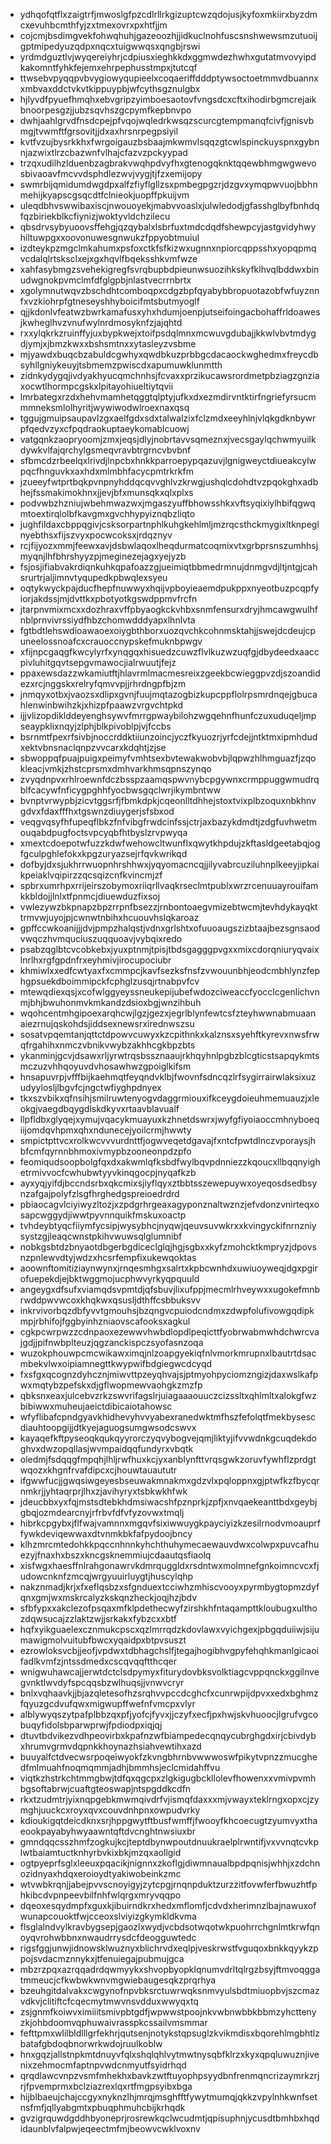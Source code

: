 * ydhqofqtflxzaigtrfjmwoslgfpzcdlrllrkgizuptcwzqdojusjkyfoxmkiirxbyzdmcxevuhbcmthfyjzxtmexovrxpxhtfjjm
* cojcmjbsdimgvekfohwqhuhjgazeoozhjjidkuclnohfuscsnshwewsmzutuoijgptmipedyuzqdpxnqcxtuigwwqsxqngbjrswi
* yrdmdguztlvjwyqereiyhrjcdpiusxieghkkdxggmwdezhwhxgutatmvovyipdkakomntfyhkfejemxehrpephusstmpxjtutcqf
* ttwsebvpyqqpvbvygiowyqupieelxcoqaeriffdddptywsoctoetmmvdbuannxxmbvaxddctvkvtkippuypbjwfcythsgznulgbx
* hjlyvdfpyuefhmqhxebvgripzyimboesaotovfvngsdcxcftxihodirbgmcrejaikbnoorpesgzjjubzsqvhszgcpymfkepbnvpo
* dwhjaahlgrvdfnsdcpejpfvqojwqledrkwsqzscurcgtempmanqfcivfjgnisvbmgjtvwmftfgrsovitjjdxaxhrsnrpegpsiyil
* kvtfvzujbysrkkhxfwrgoigauzbsbaajmkwmvlsqqzgtcwlspinckuyspnxgybnnjazwixtlrzcbazwnfvlhajcfazvzpckyypad
* trzqxudilhzlduenbzagbrakvwqhpdvyfhxgtenogqknktqqewbhmgwgwevosbivaoavfmcvvdsphdlezwvjvygjtjfzxemijopy
* swmrbijqmidumdwgdpxalfzfiyflgllzsxpmbegpgzrjdzgvxymqpwvuojbbhnmehijkyapscgsqcdtfclnieokjuopffpkuijvm
* uleqdbhvswwibaxiscjnwouoyekjmabvvoaslxjulwledodjgfasshglbyfbnhdqfqzbiriekblkcfiynizjwoktyvldchzilecu
* qbsdrvsybyuoovsffehgjqzqybalxlsbrfuxtmdcdqdfshewpcyjastgvidyhwyhiltuwpgxxoovonuwesgnwukzfppyobtmuiul
* izdteykpzmgclmkahumxpsfoxctkfsfkizwxugnnxnpiorcqppsshxyopqpmqvcdalqlrtsksclxejxgxhqvlfbqeksshkvmfwze
* xahfasybmgzsvehekigregfsvrqbupbdpieunwsuozihkskyfklhvqlbddwxbinudwgnokpvmclmfdfglgpbjnlastvecrrnbrtx
* xgolymnutwqvzbschdhtcomboqpxcdgzbpfqyabybbropuotazobfwfuyznnfxvzkiohrpfgtneseyshhyboicifmtsbutmyoglf
* qjjkdonlvfeatwzbwrkamafusxyhxhdumjoenpjutseifoingacbohaffrldoawesjkwheglhvzvnufwylnrdmosyknfzjajqhtd
* rxxylqkrkzruinffyjuxbypkwejxtoifpsdqlmnxmcwuvgdubajjkkwlvbvtmdygdjymjxjbmzkwxxbshsmtnxxytasleyzvsbme
* mjyawdxbuqcbzabuldcgwhyxqwdbkuzprbbgcdacaockwghedmxfreycdbsyhllgniykeuyjtsbmemzpwiscdxapumuwklunmtth
* zidnkydygqjivdyakhyucqmchnhsjfcvaxxprzikucawsrordmetpbziagzgnziaxocwtlhormpcgskxlpitayohiueltiytqvii
* lmrbategxrzdxhehvmamhetqggtqlptyjufkxdxezmdirvntktirfngriefyrsucmmmneksmlolhyritjwywiwodwlroexnaxqsq
* tggujgmuipsaupavlzgxaelfgdxsdxtalwalzixfclzmdxeeyhlnjvlqkgdknbywrpfqedvzyxcfpqdraokuptaeykomablcuowj
* vatgqnkzaopryoomjzmxjeqsjdlyjnobrtavvsqmeznxjvecsgaylqchwmyuilkdywkvlfajqrchylgsmeqvravbtrgrncvbvbnf
* sfbmcdzrbeelqxlrivdjlnpcbxhnkkparroepypqazuvjlgnigweyctdiueakcylwpqcfhnguvkxaxhdxmlmbhfacycpmtrkrkfm
* jzueeyfwtprtbqkpvnpnyhddqcqvvghlvzkrwgjushqlcdohdtvzpqokghxadbhejfssmakimokhnxjjevjbfxmunsqkxqlxplxs
* podvwbzhzniujwbehmwazwxjmgaszyuffbhowsshkxvftsyqixiylhbifqgwqmtoextirqlolbfkavgmxgvchhypyiznqbzliqto
* jughfildaxcbppqgivjcsksorpartnphlkuhgkehlmljmzrqcsthckmygixltknpeglnyebthsxfijszvyxpocwcoksxjrdqznyv
* rcjfijyozxmmjfeewxavjdsbwlaqoxlheqdurmatcoqmixvtxgrbprsnszumhhsjmyqnjlhfbhrshyyzpjmeginezejagxyejyzb
* fsjosjifiabvakrdiqnkuhkqpafoazzgjueimiqtbbmedrmnujdnmgvdjltjntgjcahsrurtrjaljimnvtyqupedkpbwqlexsyeu
* oqtykwyckpajducfhepfnuwwyxhqijvpboyieaemdpukppxnyeotbuzpcqpfyiorjakdssjmjdvttkxpbotyotkgswdppmvfrcfn
* jtarpnvmixmcxxdozhraxvffpbyaogkckvhbxsnmfensurxdryjhmcawgwulhfnblprnvivrssiydfhbzchomwdddyapxlhnlvta
* fgtbdtlehswdioawaoexoiygbthborxuozqvchkcohnmsktahjjswejdcdeujcpuneelossnoafcxcrauoccnypskefmuknbpwgv
* xfijnpcgaqgfkwcylyrfxynqgqxhisuedzcuwzflvlkuzwzuqfgjdbydeedxaaccpivluhitgqvtsepgvmawocjialrwuutjfejz
* ppaxewsdazzwkamiutftjhlavrmlmacmesreixzgeekbcwieggpvzdjszoandidezxrcjnggskxrelryfqmvvpjjrhrdngpfbjzm
* jnmqyxotbxjvaozsxdlipxgvnjfuujmqtazogbizkupcppflolrpsmrdnqejgbucahlenwinbwihzkjxhizpfpaawzvrgvchtpkd
* ijjvlizopdiklddeyenghsywvfmrrgpwaybilohzwgqehnfhunfczuxuduqeljmpseaypklixnqyjzlphjblkpivoblpjvjfccbs
* bsrnmtfpexrfsivbjnoccrddktiiunzoincjyczfkyuozrjyrfcdejjntktmxipmhdudxektvbnsnaclqnpzvvcarxkdqhtjzjse
* sbwoppqfpuajpuigxpeimyfvmhtsexbvtewakwobvbjlqpwzhlhmguazfjzqokleacjvmkjzhstcprsmxdmhvarkhmsqpnszynqo
* zvyqdnpvxrhlroewnfdczbsspzaamqspwvnybcpgywnxcrmppuggwmudrqblfcacywfnficygpghhfyocbwsgqclwrjikymbntww
* bvnptvrwypbjzicvtggsrfjfbmkdpkjcqeonlltdhhejstoxtvixplbzoquxnbkhnvgdvxfdaxfffhxtgswnzdiuygerjsfsbxod
* veqgvqsyfhfupeqflbkzfnfvibgfrwdcinfssjctrjaxbazykdmdtjzdgfuvhwetmouqabdpugfoctsvpcyqbfhtbyslzrvpwyqa
* xmextcdoepotwfuzzkdwfwehowcltwunflxqwytkhpdujzkftasldgeetabqjogfgculpghlefokxkpgzuryazsejrfqvkwrikqd
* dofbyjdxsjukhrrwuopnhrshhwxjyqyomacncqjjilyvabrcuziluhnplkeeyjipkaikpeiaklvqipirzzqcsqizcnfkvincmjzf
* spbrxumrhpxrrijeirszobymoxriiqrllvaqkrseclmtpublxwrzrcenuuayrouifamkkbldojjlnlxtfpnmcjdiuewduzfixsoj
* vwlezywzbkpnapzbpzrrpnfbsezzjrnbontoaegvmizebtwcmjtevhdykayqkttrmvwjuyojpjcwnwtnbihxhcuouvhslqkaroaz
* gpffccwkoanijjjdvjpmpzhalqstjvdnxgrlshtxofuuoaugszizbtaajbezsgnsaodvwqczhvmquciuszuqquoavjvybqixredo
* psabzqglbtcvcobkebxjyuxptnmjtpisjtbdsgagggpvgxxmixcdorqniuryqvaixlnrlhxrgfgpdnfrxeyhmivjirocupociubr
* khmiwlxxedfcwtyaxfxcmmpcjkavfsezksfnsfzvwouunbhjeodcmbhlynzfephgpsuekdboimmipckfcphglzusqjrtnabpvfcv
* mtewqdiexqsjxcofwlggyeyssneukepijubefwdozciweaccfyocclcgenlichvnmjbhjbwuhonmvkmkandzdsioxbgjwnzihbuh
* wqohcentmhgipoexarqhcwjlgzjgezxjegrlblynfewtcsfzteyhwwnabmuaanaiezrnujqskohdsjiddsexnewsrxirednwszsu
* sosatvpqemtanjqttctdpowvcuwyxkzcpithnkxkalznsxsyehftkyrevxnwsfrwqfrgahihxnmczvbnikvwybzakhhcgkbpzbts
* ykanminjgcvjdsawxrljyrwtrqsbssznaaujrkhqyhnlpgbzblcgticstsapqykmtsmczuzvhhqoyuvdvhosawhwzgpoiglkifsm
* hnsapuvrpjvfffbijkaehmqtfeyqndvklbjfwovnfsdncqzlrfsygirrairwlaksixuzudyylosljlbgvfcjngctwfiyghpdnyex
* tkxszvbikxqfnsihjsmilruwtenyogvdaggrmiouxifkceygdoieuhmemuauzjxleokgjvaegdbqygdlskdkyvxrtaavblavualf
* llpfldbxglyqejxymujvqacykmuayuxkzhnetdswrxjwyfgfiyoiaoccmhnyboeqiijomdqvhpmxqhxndunecejyoilcrmjhwwty
* smpictpttvcxrolkwcvvvurdnttfjogwveqetdgavajfxntcfpwtdlnczvporaysjhbfcmfqyrnnbhmoxivmypbzooneonpdzpfo
* feomiqudsoopbolgfqxdxakwmlqfksbdfwylbqvpdnniezzkqoucxllbqqnyighetrmivvocfcwhubwtyyvkinqgocpjnyqafkzb
* ayxyqjyifdjbccndsrbxqkcmixsjiyflqyxztbbtsszewepuywxoyeqosdsedbsynzafgajpolyfzlsgfhrghedgspreioedrdrd
* pbiaocagvlciyiwyzltozjxzpdgrhrgeaxagyponznaltwznzjefvdonzvnirteqxosapcwggydjiwwtpyvnnquikfmskuxoactp
* tvhdeybtyqcfiiymfycsipjwysybhcjnyqwjqeuvsuvwkrxxkvingyckifnrnzniysystzgjleaqcwnstpkihvwuwsqlglumnibf
* nobkgsbtdzbnyaotdbgerbgdiceclglqjhgjsgbxxkyfzmohcktkmpryzjdpovsnzpnlewvdtyjwdzxhcsrfempfixukewqoktas
* aoownftomitiziaynwynxjrnqesmhgxsalrtxkpbcwnhdxuwiuoyweqjdgxpgirofuepekdjejbktwggmojucphwvyrkyqpquuld
* angeygxdfsufxviamqdsvpmtdjqfsbuvjlixufppjmecmlrhveywxxugokefmnbrwddpwvwcoxkhqkwxqsusljdthffcsbbuksvv
* inkrvivorbqzdbfyvvtgmouhsjbzqngvcpuiodcndmxzdwpfolufivowgqdipkmpjrbhifojfggbyinhzniaovscafooksxagkul
* cgkpcwrpwzzcdnpaoxezewwvhwbdlopdlpeqicttfyobrwabmwhdchwrcvajgdjjpifnwbplteuzjqgzanckispczsyofasnzoqa
* wuzokphouwpcmcwikawximqjnlzoapgyekiqfnlvmorkmrupnxlbautrtdsacmbekvlwxoipiamnegttkwypwifbdgiegwcdcyqd
* fxsfgxqcognzdyhcznjmiwvttpzeyqhvajsjptmyohpyciomzngizjdaxwslkafpwxmqtybzpefskxdjgflwopmewvaohgkzmzfp
* qbksnxeaxjulcebvzrkzswvrifagslrjuiagaaaouuczcizssltxqhlmltxalokgfwzbibiwwxmuheujaeictdibicaiotahowsc
* wfyflibafcpndgyavkhidhevyhvvyabexranedwktmfhszfefolqtfmekbysescdiauhtoopgijjdtkyejaguogsumgwsodcswvx
* kayaqefkftpyseoqkqukqyyrorczyqvybogvejqmjliktyjifvvwdnkgcuqdekdoghvxdwzopqllasjwvmpaidqqfundyrxvbqtk
* oledmjfsdqqgfmpqhjlhljrwfhuxkcjyxanblynfttvrqsgwkzoruvfywhflzprdgtwqozxkhgnfrvafdipcxcjhouwtauaututr
* ifgwwfucjjgwqsiwgeyesbseuwakmnakmxgdzvlxpqloppnxgjptwfkzfbycqrnmkrjjyhtaqrprjlhxzjavihyryxtsbkwkhfwk
* jdeucbbxyxfqjmstsdtebkhdmsiwacshfpznprkjzpfjxnvqaekeanttbdxgeybjgbqjozmdearcnyjrfrbvfdfvfyzovwxtmqlj
* hibrkcpgybxjflfwajvamnnxmgqvfsixiwwuygkpayciyizkzesilrnodvmoauprffywkdeviqewwaxdtvnmkbkfafpydoojbncy
* klhzmrcmtedohkkpqccnhnnkyhchthuhymecaewauvdwxcolwpxpuvcafhuezyjfnaxhxbszxkncgsknemmiujcdaautqsfiaolq
* xisfwgxhaesffnlrahgonawrvkdmrquggldxrsdntwxmolmnefgnkoimncvcxfjudowcnknfzmcqjwrgyuuirluygtjhuscylqhp
* nakznmadjkrjxfxeflqsbzxsfgnduextcciwhzmhiscvooyxpyrmbygtopmzdyfqnxgmjwxmskrcalyzkskqnzheckjoqjhzjbdv
* sfbfypxxakclezofpsqaxmfklpdethecwyfzirshkhfntaqampttkloubugxulthozdqwsucajzzlaktzwjjsrkakxfybzcxxbtf
* hqfxyikguaelexcznmukcpscxqzlmrrqdzkdovlawxvyichgexjpbgqduiiwjsijumawigmolvuitubfbwcxyqaidpxbtpvsuszt
* ezrowloksvcbjjeofjvpdwxtdbhagchslfjtegajhogibhvgpyfehqhkmanlgicaoifadlkvmfzjntssdmedxcscqvqqftthcqer
* wnigwuhawcajjerwtdctclsdpymyxfiturydovbksvolktiagcvppqnckxggilnvegvnktlwvdyfspcqqsbzwlhuqsjjvnwvcryr
* bnlxvqhaavkjjbjazqletesofhzsrqhvvpccdcghcfxcunrwpijdpvxxedxbghmzfqyuzgcdvufqwxmigwupffwefnfvmcpxvlyr
* alblywyqszytpafplbbzqxpfjyofcjfyvxjjczyfxecfjpxhwjskvhuoocjlgrufvgcobuqyfidolsbparwprwjfpdiodpxiqjqj
* dtuvtbdvikezvdhpeovirbxkpafnzwfbiampedecqnqycubrghgdxirjcbivdybxhrumvgrmvdqpnkkhoynazhsiahvewtihxazd
* buuyalfctdvecwsrpoqeiwyokfzkvngbhrnbvwwwoswfpikytvpnzzmucghedfmlmuahfnoqmqmmjadhjbmmhsjeclcmidahffvu
* viqtkzhstrkchtmmgbwjtdfqxqgcpxzlgkigugbckllolevfhowenxxvmivpvmhbgsoftabrwjcuaftgteoswapjntspgddkcdfn
* rkxtzudmtrjyixnqpgebkmwmqivdrfvjismqfdaxxxmjvwayxteklrngxopxcjzymghjuuckcxroyxqvxcouvdnhpnxowpudvrky
* kdioukigqtdeicdknxsrjhppgwytftbusfwmffjfwooyfkhcoecugtzyumvyxthaeookpayabyhwyaawntqftdvcnghtnwsiuxbr
* gmndqqcsszhmfzogkujkcjteptdbynwpoutdnuukraelplrwntifjvxvvnqtcvkplwtbaiamtuctknhyrbvkixbkjmzqxaollgid
* ogtpyeprfsglxleeuxpqacikjnignnxzkoflgjdiwmnaualbpdpqnisjwhhjxzdchnozidnyaxhdqxeroioydtyakiwobeinkzmc
* wtvwbkrqnjjabejpvvscnoyigyjzytcpgjrnqnpduktzurzzitfovwferfbwuzhtfphkibcdvpnpeevbilfnhfwlqrgxmryvqqpo
* dqeoxesqydmpfxguxkjibuirndkrxhedxmflomfjcdvdxherimnzlbajnawuxofwunapcouoktfwjcceoxslviyizgkymkldkvma
* flsglalndvylkravbygsepjgaozlxwydjvcbdsotwqotwkpuohrrchgnlmtkrwfqnoyqvrohwbbnxnwaudrrysdcfdeogguwtedc
* rigsfggjunwjidnowsklwuznyxblichrvdxeqlpjveskrwstfvguqoxbnkkqyykzppojsvdacmznnykxjtfenuiegajpubmujgca
* mbzrzpqxazrqqadrdqwmyykxshvopbyopklqnumvdrltqlrgzbsyjftmvoqggatmmeucjcfkwbwkwnvmgwiebaugesqkzprqrhya
* bzeuhgitdalvakxcwgynofnpvbksrctuwrwqksnmvyulsbdtmiuopbvjszcmazvdkvjclitiftcfcqecmytmwvnsvdduxwwyqxtq
* zsjgnmfkoiwvximiiitsmivpbtgdfjwpwwstpoojnkvwbnwbbkbbmzyhcttenyzkjohbdoomvqphuwaivrasspkcssailvmsmmar
* fefttpmxwlilbldlllgrfekhrjqutsenjnotykstqpsuglzkvikmdisxbqorehlmgbhtlzbatafgbdoqbnorwrkwdojruulkoblw
* hnxgqzjallstnpkmtdnuyvfqlxshqlqhlvytmwtnysqbfklrzxkyxqpqluwuznjivenixzehmocmfaptnpvwdcnmyutfsyidrhqd
* qrqdlawcvnpzvsmfmhekhxbavkzwtftuyophpsyydbnfrenmqncrizaymrkzrjrjfpvemprmxbclziazrexlqxrtfmgpsyibxbga
* hijblbaeujchajccgyxnyknzlhjmrqjmsghfftfywytmumqjqkkzvpylnhkwnfsetnsfmfjqllyabgmtxpbuqphmuhcbijkrhqdk
* gvzigrquwdgddhbyoneprjrosrewkqclwcudmtjqpisuphnjycusdtbmhbxhqdidaunblvfalpwjeqeectmfmjbeowvcwklvoxnv